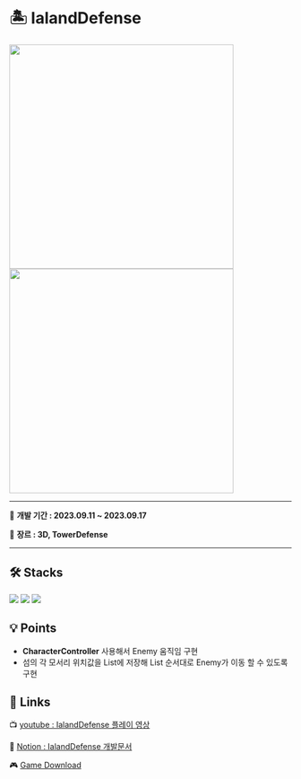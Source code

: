 # 🏝 IalandDefense
<div>
 <img width="400" src="https://github.com/LeeYuJoung/IslandDefense/blob/main/Intro_Image.png">
 <img width="400" src="https://github.com/LeeYuJoung/IslandDefense/blob/main/InGame_Image.png">
</div>

*** 
📅 **개발 기간 : 2023.09.11 ~ 2023.09.17**
 
📌 **장르 : 3D, TowerDefense**
***

## 🛠 Stacks
![](https://img.shields.io/badge/Windows-0078D6?style=for-the-badge&logo=windows&logoColor=white)
![](https://img.shields.io/badge/Unity-100000?style=for-the-badge&logo=unity&logoColor=white) 
![](https://img.shields.io/badge/C%23-239120?style=for-the-badge&logo=c-sharp&logoColor=white)

## 💡 Points
+ **CharacterController** 사용해서 Enemy 움직임 구현
+ 섬의 각 모서리 위치값을 List에 저장해 List 순서대로 Enemy가 이동 할 수 있도록 구현

## 🔗 Links
 📺 [youtube : IalandDefense 플레이 영상](https://youtu.be/Spuw6vd1zcg)
 
 📒 [Notion : IalandDefense 개발문서](https://www.notion.so/ISLAND-DEFENSE-b26a7bc5a7b34560ac348edfd0a2cf1d)

 🎮 [Game Download](https://drive.google.com/file/d/1CD7B87jdGnCyqZfPnj1Jb4VPl1XxYv4i/view)
